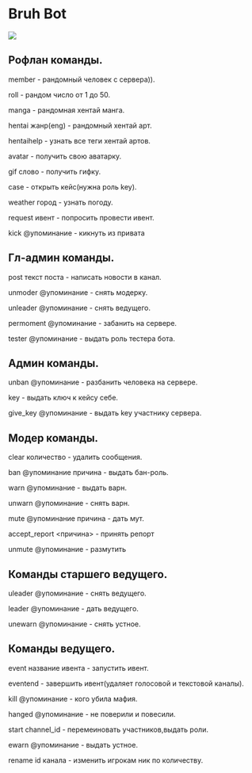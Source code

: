 <h1>Bruh Bot</h1>

<img src='https://sun2-3.userapi.com/mqQGAA79UJcgtYTCekNhWhAk3oLGeP5N_lDa3A/dsF9IG5Bdkg.jpg'></img>

<h2>Рофлан команды.</h2>
<p>member - рандомный человек с сервера)).</p>
<p>roll - рандом число от 1 до 50.</p>
<p>manga - рандомная хентай манга.</p>
<p>hentai жанр(eng) - рандомный хентай арт.</p>
<p>hentaihelp - узнать все теги хентай артов.</p>
<p>avatar - получить свою аватарку.</p>
<p>gif слово - получить гифку.</p>
<p>case - открыть кейс(нужна роль key).</p>
<p>weather город - узнать погоду.</p>
<p>request ивент - попросить провести ивент.</p>
<p>kick @упоминание - кикнуть из привата</p>

<h2>Гл-админ команды.</h2>
<p>post текст поста - написать новости в канал.</p>
<p>unmoder @упоминание - снять модерку.</p>
<p>unleader @упоминание - снять ведущего.</p>
<p>permoment @упоминание - забанить на сервере.</p>
<p>tester @упоминание - выдать роль тестера бота.</p>

<h2>Админ команды.</h2>
<p>unban @упоминание - разбанить человека на сервере.</p>
<p>key - выдать ключ к кейсу себе.</p>
<p>give_key @упоминание - выдать key участнику сервера.</p>

<h2>Модер команды.</h2>
<p>clear количество - удалить сообщения.</p>
<p>ban @упоминание причина - выдать бан-роль.</p>
<p>warn @упоминание - выдать варн.</p>
<p>unwarn @упоминание - снять варн.</p>
<p>mute @упоминание причина - дать мут.</p>
<p>accept_report <причина> - принять репорт</p>
<p>unmute @упоминание - размутить</p>

<h2>Команды старшего ведущего.</h2>
<p>uleader @упоминание - снять ведущего.</p>
<p>leader @упоминание - дать ведущего.</p>
<p>unewarn @упоминание - снять устное.</p>

<h2>Команды ведущего.</h2>
<p>event название ивента - запустить ивент.</p>
<p>eventend - завершить ивент(удаляет голосовой и текстовой каналы).</p>
<p>kill @упоминание - кого убила мафия.</p>
<p>hanged @упоминание - не поверили и повесили.</p>
<p>start channel_id - перемеиновать участников,выдать роли.</p>
<p>ewarn @упоминание - выдать устное.</p>
<p>rename id канала - изменить игрокам ник по количеству.</p>



